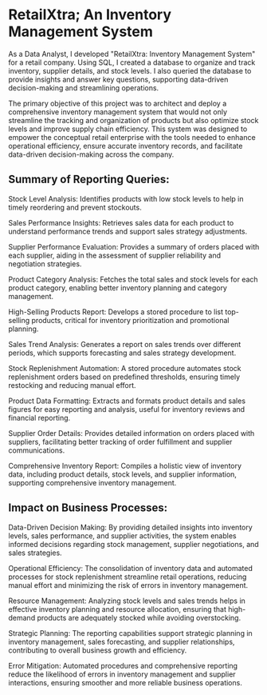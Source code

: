 # RetailXtra; An Inventory Management System

As a Data Analyst, I developed "RetailXtra: Inventory Management System" for a retail company. Using SQL, I created a database to organize and track inventory, supplier details, and stock levels. I also queried the database to provide insights and answer key questions, supporting data-driven decision-making and streamlining operations.

The primary objective of this project was to architect and deploy a comprehensive inventory management system that would not only streamline the tracking and organization of products but also optimize stock levels and improve supply chain efficiency. This system was designed to empower the conceptual retail enterprise with the tools needed to enhance operational efficiency, ensure accurate inventory records, and facilitate data-driven decision-making across the company.

## Summary of Reporting Queries:

Stock Level Analysis:
Identifies products with low stock levels to help in timely reordering and prevent stockouts.

Sales Performance Insights:
Retrieves sales data for each product to understand performance trends and support sales strategy adjustments.

Supplier Performance Evaluation:
Provides a summary of orders placed with each supplier, aiding in the assessment of supplier reliability and negotiation strategies.

Product Category Analysis:
Fetches the total sales and stock levels for each product category, enabling better inventory planning and category management.

High-Selling Products Report:
Develops a stored procedure to list top-selling products, critical for inventory prioritization and promotional planning.

Sales Trend Analysis:
Generates a report on sales trends over different periods, which supports forecasting and sales strategy development.

Stock Replenishment Automation:
A stored procedure automates stock replenishment orders based on predefined thresholds, ensuring timely restocking and reducing manual effort.

Product Data Formatting:
Extracts and formats product details and sales figures for easy reporting and analysis, useful for inventory reviews and financial reporting.

Supplier Order Details:
Provides detailed information on orders placed with suppliers, facilitating better tracking of order fulfillment and supplier communications.

Comprehensive Inventory Report:
Compiles a holistic view of inventory data, including product details, stock levels, and supplier information, supporting comprehensive inventory management.

## Impact on Business Processes:

Data-Driven Decision Making:
By providing detailed insights into inventory levels, sales performance, and supplier activities, the system enables informed decisions regarding stock management, supplier negotiations, and sales strategies.

Operational Efficiency:
The consolidation of inventory data and automated processes for stock replenishment streamline retail operations, reducing manual effort and minimizing the risk of errors in inventory management.

Resource Management:
Analyzing stock levels and sales trends helps in effective inventory planning and resource allocation, ensuring that high-demand products are adequately stocked while avoiding overstocking.

Strategic Planning:
The reporting capabilities support strategic planning in inventory management, sales forecasting, and supplier relationships, contributing to overall business growth and efficiency.

Error Mitigation:
Automated procedures and comprehensive reporting reduce the likelihood of errors in inventory management and supplier interactions, ensuring smoother and more reliable business operations.
